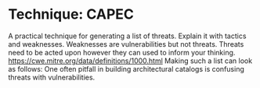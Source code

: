 # Technique: CAPEC

A practical technique for generating a list of threats. Explain it with tactics and weaknesses. Weaknesses are vulnerabilities but not threats. Threats need to be acted upon however they can used to inform your thinking. https://cwe.mitre.org/data/definitions/1000.html Making such a list can look as follows: One often pitfall in building architectural catalogs is confusing threats with vulnerabilities.
